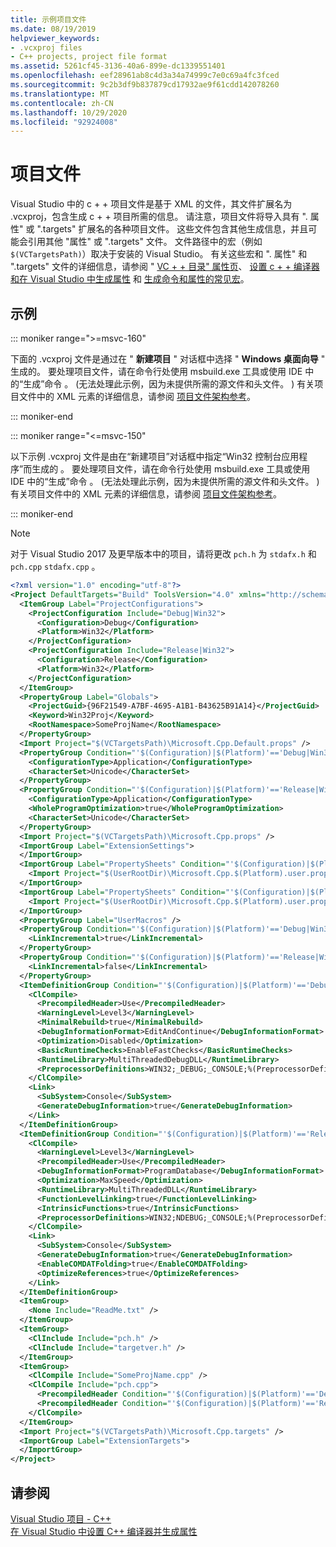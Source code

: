 ```yaml
---
title: 示例项目文件
ms.date: 08/19/2019
helpviewer_keywords:
- .vcxproj files
- C++ projects, project file format
ms.assetid: 5261cf45-3136-40a6-899e-dc1339551401
ms.openlocfilehash: eef28961ab8c4d3a34a74999c7e0c69a4fc3fced
ms.sourcegitcommit: 9c2b3df9b837879cd17932ae9f61cdd142078260
ms.translationtype: MT
ms.contentlocale: zh-CN
ms.lasthandoff: 10/29/2020
ms.locfileid: "92924008"
---
```

# <a name="project-files"></a>项目文件

Visual Studio 中的 c + + 项目文件是基于 XML 的文件，其文件扩展名为 .vcxproj，包含生成 c + + 项目所需的信息。 请注意，项目文件将导入具有 ". 属性" 或 ".targets" 扩展名的各种项目文件。 这些文件包含其他生成信息，并且可能会引用其他 "属性" 或 ".targets" 文件。 文件路径中的宏（例如 `$(VCTargetsPath)`）取决于安装的 Visual Studio。 有关这些宏和 ". 属性" 和 ".targets" 文件的详细信息，请参阅 " [VC + + 目录" 属性页](vcpp-directories-property-page.md)、 [设置 c + + 编译器和在 Visual Studio 中生成属性](../working-with-project-properties.md) 和 [生成命令和属性的常见宏](common-macros-for-build-commands-and-properties.md)。

## <a name="example"></a>示例

::: moniker range=">=msvc-160"

下面的 .vcxproj 文件是通过在 " **新建项目** " 对话框中选择 " **Windows 桌面向导** " 生成的。 要处理项目文件，请在命令行处使用 msbuild.exe 工具或使用 IDE 中的“生成”命令  。  (无法处理此示例，因为未提供所需的源文件和头文件。 ) 有关项目文件中的 XML 元素的详细信息，请参阅 [项目文件架构参考](/visualstudio/msbuild/msbuild-project-file-schema-reference)。

::: moniker-end

::: moniker range="<=msvc-150"

以下示例 .vcxproj 文件是由在“新建项目”对话框中指定“Win32 控制台应用程序”而生成的  。 要处理项目文件，请在命令行处使用 msbuild.exe 工具或使用 IDE 中的“生成”命令  。  (无法处理此示例，因为未提供所需的源文件和头文件。 ) 有关项目文件中的 XML 元素的详细信息，请参阅 [项目文件架构参考](/visualstudio/msbuild/msbuild-project-file-schema-reference)。

::: moniker-end

>[!NOTE]
> 对于 Visual Studio 2017 及更早版本中的项目，请将更改 `pch.h` 为 `stdafx.h` 和 `pch.cpp` `stdafx.cpp` 。

```xml
<?xml version="1.0" encoding="utf-8"?>
<Project DefaultTargets="Build" ToolsVersion="4.0" xmlns="http://schemas.microsoft.com/developer/msbuild/2003">
  <ItemGroup Label="ProjectConfigurations">
    <ProjectConfiguration Include="Debug|Win32">
      <Configuration>Debug</Configuration>
      <Platform>Win32</Platform>
    </ProjectConfiguration>
    <ProjectConfiguration Include="Release|Win32">
      <Configuration>Release</Configuration>
      <Platform>Win32</Platform>
    </ProjectConfiguration>
  </ItemGroup>
  <PropertyGroup Label="Globals">
    <ProjectGuid>{96F21549-A7BF-4695-A1B1-B43625B91A14}</ProjectGuid>
    <Keyword>Win32Proj</Keyword>
    <RootNamespace>SomeProjName</RootNamespace>
  </PropertyGroup>
  <Import Project="$(VCTargetsPath)\Microsoft.Cpp.Default.props" />
  <PropertyGroup Condition="'$(Configuration)|$(Platform)'=='Debug|Win32'" Label="Configuration">
    <ConfigurationType>Application</ConfigurationType>
    <CharacterSet>Unicode</CharacterSet>
  </PropertyGroup>
  <PropertyGroup Condition="'$(Configuration)|$(Platform)'=='Release|Win32'" Label="Configuration">
    <ConfigurationType>Application</ConfigurationType>
    <WholeProgramOptimization>true</WholeProgramOptimization>
    <CharacterSet>Unicode</CharacterSet>
  </PropertyGroup>
  <Import Project="$(VCTargetsPath)\Microsoft.Cpp.props" />
  <ImportGroup Label="ExtensionSettings">
  </ImportGroup>
  <ImportGroup Label="PropertySheets" Condition="'$(Configuration)|$(Platform)'=='Debug|Win32'">
    <Import Project="$(UserRootDir)\Microsoft.Cpp.$(Platform).user.props" Condition="exists('$(UserRootDir)\Microsoft.Cpp.$(Platform).user.props')" Label="LocalAppDataPlatform" />
  </ImportGroup>
  <ImportGroup Label="PropertySheets" Condition="'$(Configuration)|$(Platform)'=='Release|Win32'">
    <Import Project="$(UserRootDir)\Microsoft.Cpp.$(Platform).user.props" Condition="exists('$(UserRootDir)\Microsoft.Cpp.$(Platform).user.props')" Label="LocalAppDataPlatform" />
  </ImportGroup>
  <PropertyGroup Label="UserMacros" />
  <PropertyGroup Condition="'$(Configuration)|$(Platform)'=='Debug|Win32'">
    <LinkIncremental>true</LinkIncremental>
  </PropertyGroup>
  <PropertyGroup Condition="'$(Configuration)|$(Platform)'=='Release|Win32'">
    <LinkIncremental>false</LinkIncremental>
  </PropertyGroup>
  <ItemDefinitionGroup Condition="'$(Configuration)|$(Platform)'=='Debug|Win32'">
    <ClCompile>
      <PrecompiledHeader>Use</PrecompiledHeader>
      <WarningLevel>Level3</WarningLevel>
      <MinimalRebuild>true</MinimalRebuild>
      <DebugInformationFormat>EditAndContinue</DebugInformationFormat>
      <Optimization>Disabled</Optimization>
      <BasicRuntimeChecks>EnableFastChecks</BasicRuntimeChecks>
      <RuntimeLibrary>MultiThreadedDebugDLL</RuntimeLibrary>
      <PreprocessorDefinitions>WIN32;_DEBUG;_CONSOLE;%(PreprocessorDefinitions)</PreprocessorDefinitions>
    </ClCompile>
    <Link>
      <SubSystem>Console</SubSystem>
      <GenerateDebugInformation>true</GenerateDebugInformation>
    </Link>
  </ItemDefinitionGroup>
  <ItemDefinitionGroup Condition="'$(Configuration)|$(Platform)'=='Release|Win32'">
    <ClCompile>
      <WarningLevel>Level3</WarningLevel>
      <PrecompiledHeader>Use</PrecompiledHeader>
      <DebugInformationFormat>ProgramDatabase</DebugInformationFormat>
      <Optimization>MaxSpeed</Optimization>
      <RuntimeLibrary>MultiThreadedDLL</RuntimeLibrary>
      <FunctionLevelLinking>true</FunctionLevelLinking>
      <IntrinsicFunctions>true</IntrinsicFunctions>
      <PreprocessorDefinitions>WIN32;NDEBUG;_CONSOLE;%(PreprocessorDefinitions)</PreprocessorDefinitions>
    </ClCompile>
    <Link>
      <SubSystem>Console</SubSystem>
      <GenerateDebugInformation>true</GenerateDebugInformation>
      <EnableCOMDATFolding>true</EnableCOMDATFolding>
      <OptimizeReferences>true</OptimizeReferences>
    </Link>
  </ItemDefinitionGroup>
  <ItemGroup>
    <None Include="ReadMe.txt" />
  </ItemGroup>
  <ItemGroup>
    <ClInclude Include="pch.h" />
    <ClInclude Include="targetver.h" />
  </ItemGroup>
  <ItemGroup>
    <ClCompile Include="SomeProjName.cpp" />
    <ClCompile Include="pch.cpp">
      <PrecompiledHeader Condition="'$(Configuration)|$(Platform)'=='Debug|Win32'">Create</PrecompiledHeader>
      <PrecompiledHeader Condition="'$(Configuration)|$(Platform)'=='Release|Win32'">Create</PrecompiledHeader>
    </ClCompile>
  </ItemGroup>
  <Import Project="$(VCTargetsPath)\Microsoft.Cpp.targets" />
  <ImportGroup Label="ExtensionTargets">
  </ImportGroup>
</Project>
```

## <a name="see-also"></a>请参阅

[Visual Studio 项目 - C++](../creating-and-managing-visual-cpp-projects.md)<br>
[在 Visual Studio 中设置 C++ 编译器并生成属性](../working-with-project-properties.md)
